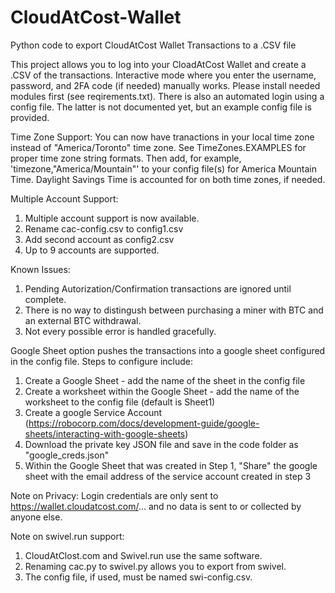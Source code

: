 # CloudAtCost-Wallet
Python code to export CloudAtCost Wallet Transactions to a .CSV file

This project allows you to log into your CloadAtCost Wallet and create a .CSV of the transactions.  Interactive mode where you enter the username, password, and 2FA code (if needed) manually works. Please install needed modules first (see reqirements.txt).  There is also an automated login using a config file.  The latter is not documented yet, but an example config file is provided.

Time Zone Support:
You can now have tranactions in your local time zone instead of "America/Toronto" time zone.  See TimeZones.EXAMPLES for proper time zone string formats.  Then add, for example,  'timezone,"America/Mountain"' to your config file(s) for America Mountain Time.  Daylight Savings Time is accounted for on both time zones, if needed.

Multiple Account Support:
1) Multiple account support is now available.
2) Rename cac-config.csv to config1.csv
3) Add second account as config2.csv
4) Up to 9 accounts are supported.

Known Issues:
1) Pending Autorization/Confirmation transactions are ignored until complete.
2) There is no way to distingush between purchasing a miner with BTC and an external BTC withdrawal.
3) Not every possible error is handled gracefully.

Google Sheet option pushes the transactions into a google sheet configured in the config file.  Steps to configure include:
1) Create a Google Sheet - add the name of the sheet in the config file
2) Create a worksheet within the Google Sheet - add the name of the worksheet to the config file (default is Sheet1)
3) Create a google Service Account (https://robocorp.com/docs/development-guide/google-sheets/interacting-with-google-sheets)
4) Download the private key JSON file and save in the code folder as "google_creds.json"
4) Within the Google Sheet that was created in Step 1, "Share" the google sheet with the email address of the service account created in step 3

Note on Privacy:
Login credentials are only sent to https://wallet.cloudatcost.com/... and no data is sent to or collected by anyone else.

Note on swivel.run support:
1) CloudAtClost.com and Swivel.run use the same software.
2) Renaming cac.py to swivel.py allows you to export from swivel.
3) The config file, if used, must be named swi-config.csv.
